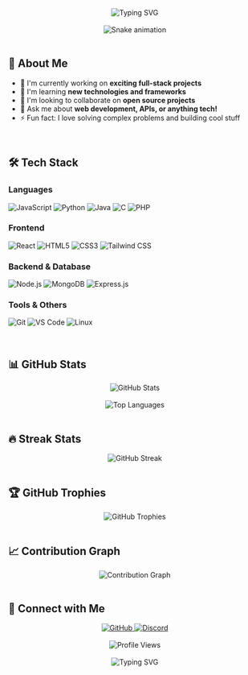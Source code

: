 <div align="center">
  <img src="https://readme-typing-svg.herokuapp.com?font=Fira+Code&pause=1000&color=00D4FF&center=true&vCenter=true&width=435&lines=Hey+there!+I'm+R3D+%F0%9F%91%8B;Full+Stack+Developer;Open+Source+Enthusiast;Always+Learning+New+Things" alt="Typing SVG" />
</div>

<br/>

<div align="center">
  <img src="https://github.com/R3DActual/R3DActual/blob/output/github-contribution-grid-snake.svg" alt="Snake animation" />
</div>

<br/>

## 🚀 About Me

- 🔭 I'm currently working on **exciting full-stack projects**
- 🌱 I'm learning **new technologies and frameworks**
- 👯 I'm looking to collaborate on **open source projects**
- 💬 Ask me about **web development, APIs, or anything tech!**
- ⚡ Fun fact: I love solving complex problems and building cool stuff

<br/>

## 🛠️ Tech Stack

### Languages
![JavaScript](https://img.shields.io/badge/JavaScript-F7DF1E?style=for-the-badge&logo=javascript&logoColor=black)
![Python](https://img.shields.io/badge/Python-3776AB?style=for-the-badge&logo=python&logoColor=white)
![Java](https://img.shields.io/badge/Java-ED8B00?style=for-the-badge&logo=java&logoColor=white)
![C](https://img.shields.io/badge/C-00599C?style=for-the-badge&logo=c&logoColor=white)
![PHP](https://img.shields.io/badge/PHP-777BB4?style=for-the-badge&logo=php&logoColor=white)

### Frontend
![React](https://img.shields.io/badge/React-20232A?style=for-the-badge&logo=react&logoColor=61DAFB)
![HTML5](https://img.shields.io/badge/HTML5-E34F26?style=for-the-badge&logo=html5&logoColor=white)
![CSS3](https://img.shields.io/badge/CSS3-1572B6?style=for-the-badge&logo=css3&logoColor=white)
![Tailwind CSS](https://img.shields.io/badge/Tailwind_CSS-38B2AC?style=for-the-badge&logo=tailwind-css&logoColor=white)

### Backend & Database
![Node.js](https://img.shields.io/badge/Node.js-43853D?style=for-the-badge&logo=node.js&logoColor=white)
![MongoDB](https://img.shields.io/badge/MongoDB-4EA94B?style=for-the-badge&logo=mongodb&logoColor=white)
![Express.js](https://img.shields.io/badge/Express.js-404D59?style=for-the-badge)

### Tools & Others
![Git](https://img.shields.io/badge/Git-F05032?style=for-the-badge&logo=git&logoColor=white)
![VS Code](https://img.shields.io/badge/VS_Code-007ACC?style=for-the-badge&logo=visual-studio-code&logoColor=white)
![Linux](https://img.shields.io/badge/Linux-FCC624?style=for-the-badge&logo=linux&logoColor=black)

<br/>

## 📊 GitHub Stats

<div align="center">
  <img src="https://github-readme-stats.vercel.app/api?username=R3DActual&show_icons=true&theme=tokyonight&hide_border=true&count_private=true&include_all_commits=true" alt="GitHub Stats" />
</div>

<br/>

<div align="center">
  <img src="https://github-readme-stats.vercel.app/api/top-langs/?username=R3DActual&layout=compact&theme=tokyonight&hide_border=true&langs_count=8" alt="Top Languages" />
</div>

<br/>

## 🔥 Streak Stats

<div align="center">
  <img src="https://github-readme-streak-stats.herokuapp.com/?user=R3DActual&theme=tokyonight&hide_border=true" alt="GitHub Streak" />
</div>

<br/>

## 🏆 GitHub Trophies

<div align="center">
  <img src="https://github-profile-trophy.vercel.app/?username=R3DActual&theme=tokyonight&no-frame=true&no-bg=true&margin-w=4" alt="GitHub Trophies" />
</div>

<br/>

## 📈 Contribution Graph

<div align="center">
  <img src="https://github-readme-activity-graph.vercel.app/graph?username=R3DActual&theme=tokyonight&hide_border=true&custom_title=Contribution%20Graph" alt="Contribution Graph" />
</div>

<br/>

## 🤝 Connect with Me

<div align="center">
  <a href="https://github.com/R3DActual" target="_blank">
    <img src="https://img.shields.io/badge/GitHub-100000?style=for-the-badge&logo=github&logoColor=white" alt="GitHub" />
  </a>
  <a href="https://discord.com/users/932750081646538772" target="_blank">
    <img src="https://img.shields.io/badge/Discord-5865F2?style=for-the-badge&logo=discord&logoColor=white" alt="Discord" />
  </a>
</div>

<br/>

<div align="center">
  <img src="https://komarev.com/ghpvc/?username=R3DActual&style=for-the-badge&color=blue" alt="Profile Views" />
</div>

<br/>

<div align="center">
  <img src="https://readme-typing-svg.herokuapp.com?font=Fira+Code&pause=1000&color=00D4FF&center=true&vCenter=true&width=435&lines=Thanks+for+visiting!+%F0%9F%98%8A;Feel+free+to+explore+my+repositories;Let's+connect+and+collaborate!" alt="Typing SVG" />
</div>
